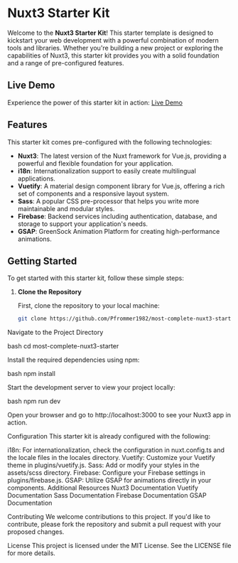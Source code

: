 # Nuxt3 Starter Kit

Welcome to the **Nuxt3 Starter Kit**! This starter template is designed to kickstart your web development with a powerful combination of modern tools and libraries. Whether you're building a new project or exploring the capabilities of Nuxt3, this starter kit provides you with a solid foundation and a range of pre-configured features.

## Live Demo

Experience the power of this starter kit in action: [Live Demo](https://most-complete-nuxt3-starter-foa32kcwg-pfrommer1982s-projects.vercel.app)

## Features

This starter kit comes pre-configured with the following technologies:

- **Nuxt3**: The latest version of the Nuxt framework for Vue.js, providing a powerful and flexible foundation for your application.
- **i18n**: Internationalization support to easily create multilingual applications.
- **Vuetify**: A material design component library for Vue.js, offering a rich set of components and a responsive layout system.
- **Sass**: A popular CSS pre-processor that helps you write more maintainable and modular styles.
- **Firebase**: Backend services including authentication, database, and storage to support your application's needs.
- **GSAP**: GreenSock Animation Platform for creating high-performance animations.

## Getting Started

To get started with this starter kit, follow these simple steps:

1. **Clone the Repository**

   First, clone the repository to your local machine:
   ```bash
   git clone https://github.com/Pfrommer1982/most-complete-nuxt3-starter.git
   
Navigate to the Project Directory



bash
cd most-complete-nuxt3-starter


Install the required dependencies using npm:

bash
npm install


Start the development server to view your project locally:

bash
npm run dev

Open your browser and go to http://localhost:3000 to see your Nuxt3 app in action.

Configuration
This starter kit is already configured with the following:

i18n: For internationalization, check the configuration in nuxt.config.ts and the locale files in the locales directory.
Vuetify: Customize your Vuetify theme in plugins/vuetify.js.
Sass: Add or modify your styles in the assets/scss directory.
Firebase: Configure your Firebase settings in plugins/firebase.js.
GSAP: Utilize GSAP for animations directly in your components.
Additional Resources
Nuxt3 Documentation
Vuetify Documentation
Sass Documentation
Firebase Documentation
GSAP Documentation


Contributing
We welcome contributions to this project. If you'd like to contribute, please fork the repository and submit a pull request with your proposed changes.

License
This project is licensed under the MIT License. See the LICENSE file for more details.
